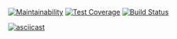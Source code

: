 [![Maintainability](https://api.codeclimate.com/v1/badges/fb01eab326efddbb0c98/maintainability)](https://codeclimate.com/github/Dessnick/python-project-lvl1/maintainability) [![Test Coverage](https://api.codeclimate.com/v1/badges/fb01eab326efddbb0c98/test_coverage)](https://codeclimate.com/github/Dessnick/python-project-lvl1/test_coverage) [![Build Status](https://travis-ci.com/Dessnick/python-project-lvl1.svg?branch=master)](https://travis-ci.com/Dessnick/python-project-lvl1)

[![asciicast](https://asciinema.org/a/07x96WH7UAEITDDuyDA4Mf7Q2.svg)](https://asciinema.org/a/07x96WH7UAEITDDuyDA4Mf7Q2)